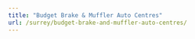 ```yaml
---
title: "Budget Brake & Muffler Auto Centres"
url: /surrey/budget-brake-and-muffler-auto-centres/
---
```

